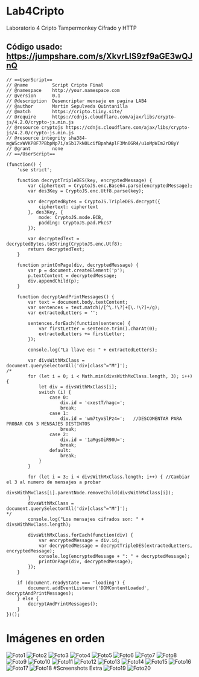 # Lab4Cripto
Laboratorio 4 Cripto Tampermonkey Cifrado y HTTP
## Código usado: https://jumpshare.com/s/XkvrLlS9zf9aGE3wQJnQ
```
// ==UserScript==
// @name         Script Cripto Final
// @namespace    http://your.namespace.com
// @version      0.1
// @description  Desencriptar mensaje en pagina LAB4
// @author       Martin Sepulveda Quintanilla
// @match        https://cripto.tiiny.site/
// @require      https://cdnjs.cloudflare.com/ajax/libs/crypto-js/4.2.0/crypto-js.min.js
// @resource cryptojs https://cdnjs.cloudflare.com/ajax/libs/crypto-js/4.2.0/crypto-js.min.js
// @resource integrity sha384-mgWScxWVKP8F7PBbpNp7i/aSb17kN0LcifBpahAplF3Mn0GR4/u1oMpWIm2rD8yY
// @grant        none
// ==/UserScript==

(function() {
    'use strict';

    function decryptTripleDES(key, encryptedMessage) {
        var ciphertext = CryptoJS.enc.Base64.parse(encryptedMessage);
        var des3Key = CryptoJS.enc.Utf8.parse(key);

        var decryptedBytes = CryptoJS.TripleDES.decrypt({
            ciphertext: ciphertext
        }, des3Key, {
            mode: CryptoJS.mode.ECB,
            padding: CryptoJS.pad.Pkcs7
        });

        var decryptedText = decryptedBytes.toString(CryptoJS.enc.Utf8);
        return decryptedText;
    }

    function printOnPage(div, decryptedMessage) {
        var p = document.createElement('p');
        p.textContent = decryptedMessage;
        div.appendChild(p);
    }

    function decryptAndPrintMessages() {
        var text = document.body.textContent;
        var sentences = text.match(/[^\.!\?]+[\.!\?]+/g);
        var extractedLetters = '';

        sentences.forEach(function(sentence) {
            var firstLetter = sentence.trim().charAt(0);
            extractedLetters += firstLetter;
        });

        console.log("La llave es: " + extractedLetters);

        var divsWithMxClass = document.querySelectorAll('div[class^="M"]');
/*
        for (let i = 0; i < Math.min(divsWithMxClass.length, 3); i++) {
            let div = divsWithMxClass[i];
            switch (i) {
                case 0:
                    div.id = 'cxestT/hagc=';
                    break;
                case 1:
                    div.id = 'wm7tyxSlPz4=';   //DESCOMENTAR PARA PROBAR CON 3 MENSAJES DISTINTOS
                    break;
                case 2:
                    div.id = '1aMgsOiR90U=';
                    break;
                default:
                    break;
            }
        }

        for (let i = 3; i < divsWithMxClass.length; i++) { //Cambiar el 3 al numero de mensajes a probar
            divsWithMxClass[i].parentNode.removeChild(divsWithMxClass[i]);
        }
        divsWithMxClass = document.querySelectorAll('div[class^="M"]');
*/
        console.log("Los mensajes cifrados son: " + divsWithMxClass.length);

        divsWithMxClass.forEach(function(div) {
            var encryptedMessage = div.id;
            var decryptedMessage = decryptTripleDES(extractedLetters, encryptedMessage);
            console.log(encryptedMessage + ": " + decryptedMessage);
            printOnPage(div, decryptedMessage);
        });
    }

    if (document.readyState === 'loading') {
        document.addEventListener('DOMContentLoaded', decryptAndPrintMessages);
    } else {
        decryptAndPrintMessages();
    }
})();
```
# Imágenes en orden
![Foto1](foro1.png)
![Foto2](foro2.PNG)
![Foto3](foro3.PNG)
![Foto4](foro4.PNG)
![Foto5](foro5.PNG)
![Foto6](foro6.PNG)
![Foto7](foro7.PNG)
![Foto8](foro8.PNG)
![Foto9](foro9.PNG)
![Foto10](foro1a.PNG)
![Foto11](foro1b.PNG)
![Foto12](foro1c.PNG)
![Foto13](foro1d.PNG)
![Foto14](foro1e.PNG)
![Foto15](foro1f.PNG)
![Foto16](foro2a.PNG)
![Foto17](foro2b.PNG)
![Foto18](foro2c.PNG)
#Screenshots Extra
![Foto19](ss1.PNG)
![Foto20](ss2.PNG)

